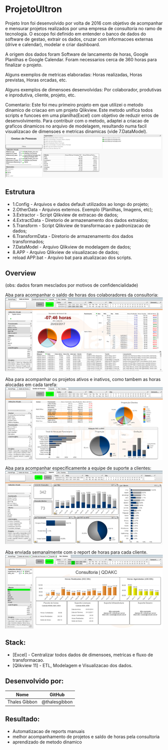 # ProjetoUltron

Projeto Iron foi desenvolvido por volta de 2016 com objetivo de acompanhar e mensurar projetos realizados por uma empresa de consultoria no ramo de tecnologia. O escopo foi definido em entender o banco de dados do software de gestao, extrair os dados, cruzar com informacoes externas (drive e calendar), modelar e criar dashboard.

A origem dos dados foram Software de lancamento de horas, Google Planilhas e Google Calendar. Foram necessarios cerca de 360 horas para finalizar o projeto.

Alguns exemplos de metricas elaboradas: Horas realizadas, Horas previstas, Horas orcadas, etc.

Alguns exemplos de dimensoes desenvolvidas: Por colaborador, produtivas e inprodutiva, cliente, projeto, etc.

Comentario: Este foi meu primeiro projeto em que utilizei o metodo dinamico de criacao em um projeto Qlikview. Este metodo unifica todos scripts e funcoes em uma planilha(Excel) com objetivo de reduzir erros de desenvolvimento. Para contribuir com o metodo, adaptei a criacao de graficos dinamicos no arquivo de modelagem, resultando numa facil visualizacao de dimensoes e metricas dinamicas (vide 7.DataModel).
![Alt Text](https://github.com/thalesgibbon/ProjetoIron/raw/master/files/ProjetoIron_DinamicTable.png)

## Estrutura 

* 1.Config - Arquivos e dados default utilizados ao longo do projeto;
* 2.OtherData - Arquivos externos. Exemplo (Planilhas, Imagens, etc);
* 3.Extractor - Script Qlikview de extracao de dados;
* 4.ExtractData - Diretorio de armazenamento dos dados extraidos;
* 5.Transform - Script Qlikview de transformacao e padronizacao de dados;
* 6.TransformData - Diretorio de armazenamento dos dados transformados;
* 7.DataModel - Arquivo Qlikview de modelagem de dados;
* 8.APP - Arquivo Qlikview de visualizacao de dados;
* reload APP.bat - Arquivo bat para atualizacao dos scripts.

## Overview 

(obs: dados foram mesclados por motivos de confidencialidade)

Aba para acompanhar o saldo de horas dos colaboradores da consultoria:
![Alt Text](https://github.com/thalesgibbon/ProjetoIron/raw/master/files/ProjetoIron_SaldoHoras.png)

Aba para acompanhar os projetos ativos e inativos, como tambem as horas alocadas em cada tarefa:
![Alt Text](https://github.com/thalesgibbon/ProjetoIron/raw/master/files/ProjetoIron_Tarefas.png)

Aba para acompanhar especificamente a equipe de suporte a clientes:
![Alt Text](https://github.com/thalesgibbon/ProjetoIron/raw/master/files/ProjetoIron_EquipeSuporte.png)

Aba enviada semanalmente com o report de horas para cada cliente.
![Alt Text](https://github.com/thalesgibbon/ProjetoIron/raw/master/files/ProjetoIron_Report.png)


## Stack:

* [Excel] - Centralizar todos dados de dimensoes, metricas e fluxo de transformacao.
* [Qlikview 11] - ETL, Modelagem e Visualizacao dos dados.

## Desenvolvido por:

| Nome | GitHub 
|---|---|
| Thales Gibbon | @thalesgibbon |

## Resultado:

* Automatizacao de reports manuais
* melhor acompanhamento de projetos e saldo de horas pela consultoria
* aprendizado de metodo dinamico

